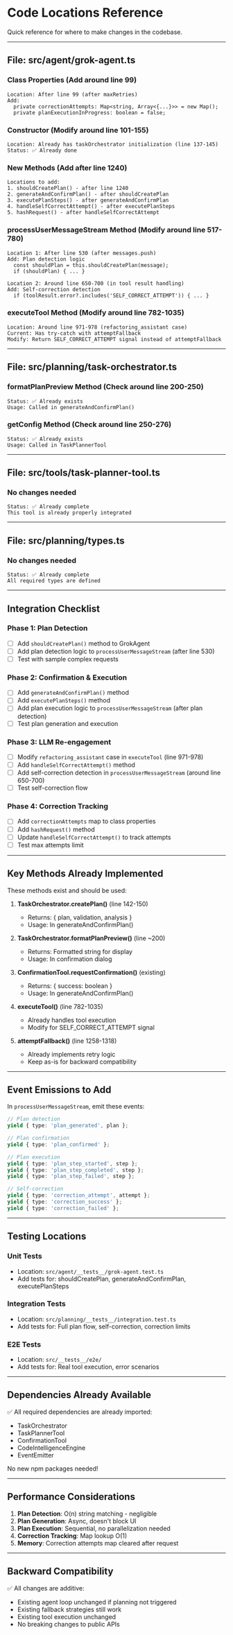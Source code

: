 # Code Locations Reference

Quick reference for where to make changes in the codebase.

---

## File: src/agent/grok-agent.ts

### Class Properties (Add around line 99)
```
Location: After line 99 (after maxRetries)
Add:
  private correctionAttempts: Map<string, Array<{...}>> = new Map();
  private planExecutionInProgress: boolean = false;
```

### Constructor (Modify around line 101-155)
```
Location: Already has taskOrchestrator initialization (line 137-145)
Status: ✅ Already done
```

### New Methods (Add after line 1240)
```
Locations to add:
1. shouldCreatePlan() - after line 1240
2. generateAndConfirmPlan() - after shouldCreatePlan
3. executePlanSteps() - after generateAndConfirmPlan
4. handleSelfCorrectAttempt() - after executePlanSteps
5. hashRequest() - after handleSelfCorrectAttempt
```

### processUserMessageStream Method (Modify around line 517-780)
```
Location 1: After line 530 (after messages.push)
Add: Plan detection logic
  const shouldPlan = this.shouldCreatePlan(message);
  if (shouldPlan) { ... }

Location 2: Around line 650-700 (in tool result handling)
Add: Self-correction detection
  if (toolResult.error?.includes('SELF_CORRECT_ATTEMPT')) { ... }
```

### executeTool Method (Modify around line 782-1035)
```
Location: Around line 971-978 (refactoring_assistant case)
Current: Has try-catch with attemptFallback
Modify: Return SELF_CORRECT_ATTEMPT signal instead of attemptFallback
```

---

## File: src/planning/task-orchestrator.ts

### formatPlanPreview Method (Check around line 200-250)
```
Status: ✅ Already exists
Usage: Called in generateAndConfirmPlan()
```

### getConfig Method (Check around line 250-276)
```
Status: ✅ Already exists
Usage: Called in TaskPlannerTool
```

---

## File: src/tools/task-planner-tool.ts

### No changes needed
```
Status: ✅ Already complete
This tool is already properly integrated
```

---

## File: src/planning/types.ts

### No changes needed
```
Status: ✅ Already complete
All required types are defined
```

---

## Integration Checklist

### Phase 1: Plan Detection
- [ ] Add `shouldCreatePlan()` method to GrokAgent
- [ ] Add plan detection logic to `processUserMessageStream` (after line 530)
- [ ] Test with sample complex requests

### Phase 2: Confirmation & Execution
- [ ] Add `generateAndConfirmPlan()` method
- [ ] Add `executePlanSteps()` method
- [ ] Add plan execution logic to `processUserMessageStream` (after plan detection)
- [ ] Test plan generation and execution

### Phase 3: LLM Re-engagement
- [ ] Modify `refactoring_assistant` case in `executeTool` (line 971-978)
- [ ] Add `handleSelfCorrectAttempt()` method
- [ ] Add self-correction detection in `processUserMessageStream` (around line 650-700)
- [ ] Test self-correction flow

### Phase 4: Correction Tracking
- [ ] Add `correctionAttempts` map to class properties
- [ ] Add `hashRequest()` method
- [ ] Update `handleSelfCorrectAttempt()` to track attempts
- [ ] Test max attempts limit

---

## Key Methods Already Implemented

These methods exist and should be used:

1. **TaskOrchestrator.createPlan()** (line 142-150)
   - Returns: { plan, validation, analysis }
   - Usage: In generateAndConfirmPlan()

2. **TaskOrchestrator.formatPlanPreview()** (line ~200)
   - Returns: Formatted string for display
   - Usage: In confirmation dialog

3. **ConfirmationTool.requestConfirmation()** (existing)
   - Returns: { success: boolean }
   - Usage: In generateAndConfirmPlan()

4. **executeTool()** (line 782-1035)
   - Already handles tool execution
   - Modify for SELF_CORRECT_ATTEMPT signal

5. **attemptFallback()** (line 1258-1318)
   - Already implements retry logic
   - Keep as-is for backward compatibility

---

## Event Emissions to Add

In `processUserMessageStream`, emit these events:

```typescript
// Plan detection
yield { type: 'plan_generated', plan };

// Plan confirmation
yield { type: 'plan_confirmed' };

// Plan execution
yield { type: 'plan_step_started', step };
yield { type: 'plan_step_completed', step };
yield { type: 'plan_step_failed', step };

// Self-correction
yield { type: 'correction_attempt', attempt };
yield { type: 'correction_success' };
yield { type: 'correction_failed' };
```

---

## Testing Locations

### Unit Tests
- Location: `src/agent/__tests__/grok-agent.test.ts`
- Add tests for: shouldCreatePlan, generateAndConfirmPlan, executePlanSteps

### Integration Tests
- Location: `src/planning/__tests__/integration.test.ts`
- Add tests for: Full plan flow, self-correction, correction limits

### E2E Tests
- Location: `src/__tests__/e2e/`
- Add tests for: Real tool execution, error scenarios

---

## Dependencies Already Available

✅ All required dependencies are already imported:
- TaskOrchestrator
- TaskPlannerTool
- ConfirmationTool
- CodeIntelligenceEngine
- EventEmitter

No new npm packages needed!

---

## Performance Considerations

1. **Plan Detection**: O(n) string matching - negligible
2. **Plan Generation**: Async, doesn't block UI
3. **Plan Execution**: Sequential, no parallelization needed
4. **Correction Tracking**: Map lookup O(1)
5. **Memory**: Correction attempts map cleared after request

---

## Backward Compatibility

✅ All changes are additive:
- Existing agent loop unchanged if planning not triggered
- Existing fallback strategies still work
- Existing tool execution unchanged
- No breaking changes to public APIs


